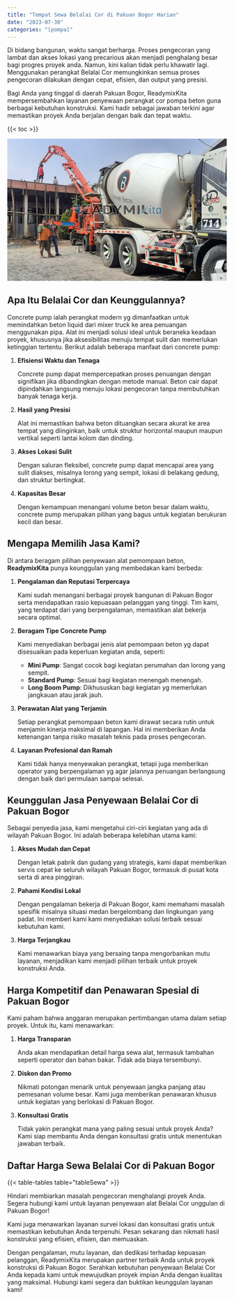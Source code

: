 ```yaml
---
title: "Tempat Sewa Belalai Cor di Pakuan Bogor Harian"
date: "2023-07-30"
categories: "[pompa]"
---
```


Di bidang bangunan, waktu sangat berharga. Proses pengecoran yang lambat dan akses lokasi yang precarious akan menjadi penghalang besar bagi progres proyek anda. Namun, kini kalian tidak perlu khawatir lagi. Menggunakan perangkat Belalai Cor memungkinkan semua proses pengecoran dilakukan dengan cepat, efisien, dan output yang presisi.

Bagi Anda yang tinggal di daerah Pakuan Bogor, ReadymixKita mempersembahkan layanan penyewaan perangkat cor pompa beton guna berbagai kebutuhan konstruksi. Kami hadir sebagai jawaban terkini agar memastikan proyek Anda berjalan dengan baik dan tepat waktu.

{{< toc >}}

![Tempat Sewa Belalai Cor di Pakuan Bogor Harian](/images/pompa/sewa-pompa-18.jpg)

## Apa Itu Belalai Cor dan Keunggulannya?

Concrete pump ialah perangkat modern yg dimanfaatkan untuk memindahkan beton liquid dari mixer truck ke area penuangan menggunakan pipa. Alat ini menjadi solusi ideal untuk beraneka keadaan proyek, khususnya jika aksesibilitas menuju tempat sulit dan memerlukan ketinggian tertentu. Berikut adalah beberapa manfaat dari concrete pump:

1. **Efisiensi Waktu dan Tenaga**

   Concrete pump dapat mempercepatkan proses penuangan dengan signifikan jika dibandingkan dengan metode manual. Beton cair dapat dipindahkan langsung menuju lokasi pengecoran tanpa membutuhkan banyak tenaga kerja.

2. **Hasil yang Presisi**

   Alat ini memastikan bahwa beton dituangkan secara akurat ke area tempat yang diinginkan, baik untuk struktur horizontal maupun maupun vertikal seperti lantai kolom dan dinding.

3. **Akses Lokasi Sulit**

   Dengan saluran fleksibel, concrete pump dapat mencapai area yang sulit diakses, misalnya lorong yang sempit, lokasi di belakang gedung, dan struktur bertingkat.

4. **Kapasitas Besar**

   Dengan kemampuan menangani volume beton besar dalam waktu, concrete pump merupakan pilihan yang bagus untuk kegiatan berukuran kecil dan besar.

## Mengapa Memilih Jasa Kami?

Di antara beragam pilihan penyewaan alat pemompaan beton, **ReadymixKita** punya keunggulan yang membedakan kami berbeda:

1. **Pengalaman dan Reputasi Terpercaya**

   Kami sudah menangani berbagai proyek bangunan di Pakuan Bogor serta mendapatkan rasio kepuasaan pelanggan yang tinggi. Tim kami, yang terdapat dari yang berpengalaman, memastikan alat bekerja secara optimal.

2. **Beragam Tipe Concrete Pump**

   Kami menyediakan berbagai jenis alat pemompaan beton yg dapat disesuaikan pada keperluan kegiatan anda, seperti:
   - **Mini Pump**: Sangat cocok bagi kegiatan perumahan dan lorong yang sempit.
   - **Standard Pump**: Sesuai bagi kegiatan menengah menengah.
   - **Long Boom Pump**: Dikhususkan bagi kegiatan yg memerlukan jangkauan atau jarak jauh.

3. **Perawatan Alat yang Terjamin**

   Setiap perangkat pemompaan beton kami dirawat secara rutin untuk menjamin kinerja maksimal di lapangan. Hal ini memberikan Anda ketenangan tanpa risiko masalah teknis pada proses pengecoran.

4. **Layanan Profesional dan Ramah**

   Kami tidak hanya menyewakan perangkat, tetapi juga memberikan operator yang berpengalaman yg agar jalannya penuangan berlangsung dengan baik dari permulaan sampai selesai.

## Keunggulan Jasa Penyewaan Belalai Cor di Pakuan Bogor

Sebagai penyedia jasa, kami mengetahui ciri-ciri kegiatan yang ada di wilayah Pakuan Bogor. Ini adalah beberapa kelebihan utama kami:

1. **Akses Mudah dan Cepat**

   Dengan letak pabrik dan gudang yang strategis, kami dapat memberikan servis cepat ke seluruh wilayah Pakuan Bogor, termasuk di pusat kota serta di area pinggiran.

2. **Pahami Kondisi Lokal**

   Dengan pengalaman bekerja di Pakuan Bogor, kami memahami masalah spesifik misalnya situasi medan bergelombang dan lingkungan yang padat. Ini memberi kami kami menyediakan solusi terbaik sesuai kebutuhan kami.

3. **Harga Terjangkau**

   Kami menawarkan biaya yang bersaing tanpa mengorbankan mutu layanan, menjadikan kami menjadi pilihan terbaik untuk proyek konstruksi Anda.

## Harga Kompetitif dan Penawaran Spesial di Pakuan Bogor

Kami paham bahwa anggaran merupakan pertimbangan utama dalam setiap proyek. Untuk itu, kami menawarkan:

1. **Harga Transparan**

   Anda akan mendapatkan detail harga sewa alat, termasuk tambahan seperti operator dan bahan bakar. Tidak ada biaya tersembunyi.

2. **Diskon dan Promo**

   Nikmati potongan menarik untuk penyewaan jangka panjang atau pemesanan volume besar. Kami juga memberikan penawaran khusus untuk kegiatan yang berlokasi di Pakuan Bogor.

3. **Konsultasi Gratis**

   Tidak yakin perangkat mana yang paling sesuai untuk proyek Anda? Kami siap membantu Anda dengan konsultasi gratis untuk menentukan jawaban terbaik.

## Daftar Harga Sewa Belalai Cor di Pakuan Bogor

{{< table-tables table="tableSewa" >}}

Hindari membiarkan masalah pengecoran menghalangi proyek Anda. Segera hubungi kami untuk layanan penyewaan alat Belalai Cor unggulan di Pakuan Bogor!

Kami juga menawarkan layanan survei lokasi dan konsultasi gratis untuk memastikan kebutuhan Anda terpenuhi. Pesan sekarang dan nikmati hasil konstruksi yang efisien, efisien, dan memuaskan.

Dengan pengalaman, mutu layanan, dan dedikasi terhadap kepuasan pelanggan, ReadymixKita merupakan partner terbaik Anda untuk proyek konstruksi di Pakuan Bogor. Serahkan kebutuhan penyewaan Belalai Cor Anda kepada kami untuk mewujudkan proyek impian Anda dengan kualitas yang maksimal. Hubungi kami segera dan buktikan keunggulan layanan kami!